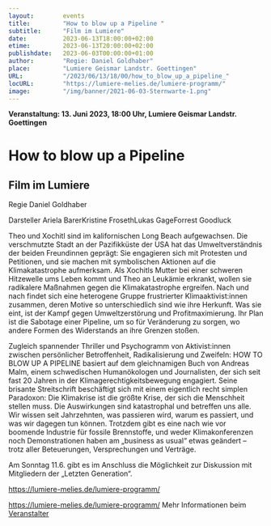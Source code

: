 ```yaml
---
layout:        events
title:         "How to blow up a Pipeline "
subtitle:      "Film im Lumiere"
date:          2023-06-13T18:00:00+02:00
etime:         2023-06-13T20:00:00+02:00
publishdate:   2023-06-03T00:00:00+01:00
author:        "Regie: Daniel Goldhaber"
place:         "Lumiere Geismar Landstr. Goettingen"
URL:           "/2023/06/13/18/00/how_to_blow_up_a_pipeline_"
locURL:        "https://lumiere-melies.de/lumiere-programm/"
image:         "/img/banner/2021-06-03-Sternwarte-1.png"
---
```


**Veranstaltung: 13. Juni 2023, 18:00 Uhr, Lumiere Geismar Landstr. Goettingen**

How to blow up a Pipeline 
===========

Film im Lumiere
-----------

Regie
    Daniel Goldhaber

Darsteller
    Ariela BarerKristine FrosethLukas GageForrest Goodluck 

Theo und Xochitl sind im kalifornischen Long Beach aufgewachsen. Die verschmutzte Stadt an der Pazifikküste der USA hat das Umweltverständnis der beiden Freundinnen geprägt: Sie engagieren sich mit Protesten und Petitionen, und sie machen mit symbolischen Aktionen auf die Klimakatastrophe aufmerksam. Als Xochitls Mutter bei einer schweren Hitzewelle ums Leben kommt und Theo an Leukämie erkrankt, wollen sie radikalere Maßnahmen gegen die Klimakatastrophe ergreifen. Nach und nach findet sich eine heterogene Gruppe frustrierter Klimaaktivist:innen zusammen, deren Motive so unterschiedlich sind wie ihre Herkunft. Was sie eint, ist der Kampf gegen Umweltzerstörung und Profitmaximierung. Ihr Plan ist die Sabotage einer Pipeline, um so für Veränderung zu sorgen, wo andere Formen des Widerstands an ihre Grenzen stoßen.

Zugleich spannender Thriller und Psychogramm von Aktivist:innen zwischen persönlicher Betroffenheit, Radikalisierung und Zweifeln: HOW TO BLOW UP A PIPELINE basiert auf dem gleichnamigen Buch von Andreas Malm, einem schwedischen Humanökologen und Journalisten, der sich seit fast 20 Jahren in der Klimagerechtigkeitsbewegung engagiert. Seine brisante Streitschrift beschäftigt sich mit einem eigentlich recht simplen Paradoxon: Die Klimakrise ist die größte Krise, der sich die Menschheit stellen muss. Die Auswirkungen sind katastrophal und betreffen uns alle. Wir wissen seit Jahrzehnten, was passieren wird, warum es passiert, und was wir dagegen tun können. Trotzdem gibt es eine nach wie vor boomende Industrie für fossile Brennstoffe, und weder Klimakonferenzen noch Demonstrationen haben am „business as usual“ etwas geändert – trotz aller Beteuerungen, Versprechungen und Verträge.

Am Sonntag 11.6. gibt es im Anschluss die Möglichkeit zur Diskussion mit Mitgliedern der „Letzten Generation“.

https://lumiere-melies.de/lumiere-programm/

https://lumiere-melies.de/lumiere-programm/
Mehr Informationen beim [Veranstalter](https://lumiere-melies.de/lumiere-programm/)
